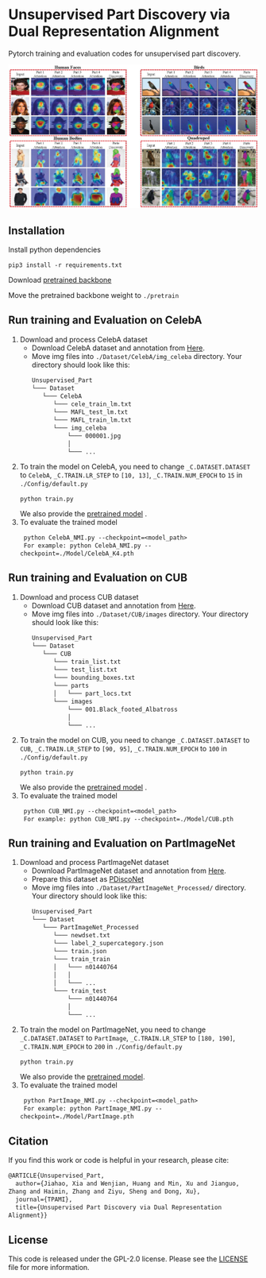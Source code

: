 #  Unsupervised Part Discovery via Dual Representation Alignment
Pytorch training and evaluation codes for unsupervised part discovery.

<img src='Figures/teaser.jpg' width="1000px">

## Installation

Install python dependencies

```
pip3 install -r requirements.txt
```

Download [pretrained backbone](https://dl.fbaipublicfiles.com/dino/dino_deitsmall8_pretrain/dino_deitsmall8_pretrain.pth)

Move the pretrained backbone weight to ```./pretrain```

## Run training and Evaluation on CelebA
1. Download and process CelebA dataset
    * Download CelebA dataset and annotation from [Here](https://drive.google.com/drive/folders/0B7EVK8r0v71pWEZsZE9oNnFzTm8?resourcekey=0-5BR16BdXnb8hVj6CNHKzLg).
    * Move img files into ```./Dataset/CelebA/img_celeba``` directory. Your directory should look like this:
        ```
        Unsupervised_Part
        └─── Dataset
           └─── CelebA
              └─── cele_train_lm.txt
              └─── MAFL_test_lm.txt
              └─── MAFL_train_lm.txt
              └─── img_celeba
                  └─── 000001.jpg
                  │
                  └─── ...
        ```
2. To train the model on CelebA, you need to change ```_C.DATASET.DATASET``` to ```CelebA```, ```_C.TRAIN.LR_STEP``` to ```[10, 13]```, ```_C.TRAIN.NUM_EPOCH``` to ```15```
 in ```./Config/default.py``` 
   ```
   python train.py
   ```
   We also provide the [pretrained model](https://drive.google.com/file/d/1P_lGX8wFn11a9Ky01YYBwMAfktCFvzzj/view?usp=drive_link) .
3. To evaluate the trained model
   ```
    python CelebA_NMI.py --checkpoint=<model_path>
    For example: python CelebA_NMI.py --checkpoint=./Model/CelebA_K4.pth
    ```

## Run training and Evaluation on CUB
1. Download and process CUB dataset
    * Download CUB dataset and annotation from [Here](https://www.vision.caltech.edu/datasets/cub_200_2011/).
    * Move img files into ```./Dataset/CUB/images``` directory. Your directory should look like this:
        ```
        Unsupervised_Part
        └─── Dataset
           └─── CUB
              └─── train_list.txt
              └─── test_list.txt
              └─── bounding_boxes.txt
              └─── parts
              │   └─── part_locs.txt
              └─── images
                  └─── 001.Black_footed_Albatross
                  │
                  └─── ...
        ```
2. To train the model on CUB, you need to change ```_C.DATASET.DATASET``` to ```CUB```, ```_C.TRAIN.LR_STEP``` to ```[90, 95]```, ```_C.TRAIN.NUM_EPOCH``` to ```100```
 in ```./Config/default.py```
   ```
   python train.py
   ```
   We also provide the [pretrained model](https://drive.google.com/file/d/1N6wRkfjaUJGNtSr9ybkNEsg1DJ1SX61N/view?usp=sharing) .
3. To evaluate the trained model
   ```
    python CUB_NMI.py --checkpoint=<model_path>
    For example: python CUB_NMI.py --checkpoint=./Model/CUB.pth

## Run training and Evaluation on PartImageNet
1. Download and process PartImageNet dataset
    * Download PartImageNet dataset and annotation from [Here](https://github.com/TACJu/PartImageNet).
    * Prepare this dataset as [PDiscoNet](https://github.com/robertdvdk/part_detection)
    * Move img files into ```./Dataset/PartImageNet_Processed/``` directory. Your directory should look like this:
        ```
        Unsupervised_Part
        └─── Dataset
           └─── PartImageNet_Processed
              └─── newdset.txt
              └─── label_2_supercategory.json
              └─── train.json
              └─── train_train
              │   └─── n01440764
              │   │
              │   └─── ...
              └─── train_test
                  └─── n01440764
                  │
                  └─── ...
        ```
2. To train the model on PartImageNet, you need to change ```_C.DATASET.DATASET``` to ```PartImage```, ```_C.TRAIN.LR_STEP``` to ```[180, 190]```, ```_C.TRAIN.NUM_EPOCH``` to ```200```
 in ```./Config/default.py```
   ```
   python train.py
   ```
   We also provide the [pretrained model](https://drive.google.com/file/d/1_yUW-RE6Pfk7dTYWmDtMVuI8wpvsnO45/view?usp=sharing).
4. To evaluate the trained model
   ```
    python PartImage_NMI.py --checkpoint=<model_path>
    For example: python PartImage_NMI.py --checkpoint=./Model/PartImage.pth
   ```
   
## Citation
If you find this work or code is helpful in your research, please cite:
```
@ARTICLE{Unsupervised_Part,
  author={Jiahao, Xia and Wenjian, Huang and Min, Xu and Jianguo, Zhang and Haimin, Zhang and Ziyu, Sheng and Dong, Xu},
  journal={TPAMI}, 
  title={Unsupervised Part Discovery via Dual Representation Alignment}}
```

## License
This code is released under the GPL-2.0 license. Please see the [LICENSE](LICENSE) file for more information.
